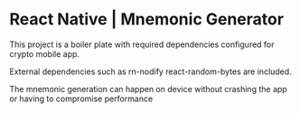 # React Native | Mnemonic Generator
This project is a boiler plate with required dependencies configured for crypto mobile app.

External dependencies such as rn-nodify react-random-bytes are included. 

The mnemonic generation can happen on device without crashing the app or having to compromise performance